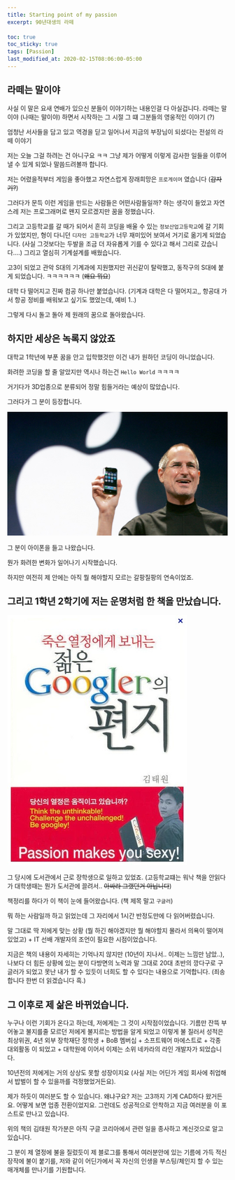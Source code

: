 ```yaml
---
title: Starting point of my passion
excerpt: 90년대생의 라떼

toc: true
toc_sticky: true
tags: [Passion]
last_modified_at: 2020-02-15T08:06:00-05:00
---
```


라떼는 말이야
-------

사실 이 말은 요새 연배가 있으신 분들이 이야기하는 내용인걸 다 아실겁니다. 라떼는 말이야 (나때는 말이야) 하면서 시작하는 그 시절 그 떄 그분들의 영웅적인 이야기 (?)

엄청난 서사들을 담고 있고 역경을 딛고 일어나서 지금의 부장님이 되셨다는 전설의 라떼 이야기

저는 오늘 그걸 하려는 건 아니구요 ㅋㅋ 그냥 제가 어떻게 이렇게 감사한 일들을 이루어 낼 수 있게 되었나 말씀드려볼까 합니다.

저는 어렸을적부터 게임을 좋아했고 자연스럽게 장래희망은 `프로게이머` 였습니다 (~~갑자기?~~)

그러다가 문득 이런 게임을 만드는 사람들은 어떤사람들일까? 하는 생각이 들었고 자연스레 저는 프로그래머로 왠지 모르겠지만 꿈을 정했습니다.

그리고 고등학교를 갈 때가 되어서 흔히 코딩을 배울 수 있는 `정보산업고등학교`에 갈 기회가 있었지만, 형이 다니던 `디자인 고등학교`가 너무 재미있어 보여서 거기로 옮기게 되었습니다. (사실 그것보다는 두발을 조금 더 자유롭게 기를 수 있다고 해서 그리로 갔습니다....) 그리고 열심히 기계설계를 배웠습니다.

고3이 되었고 관악 S대의 기계과에 지원했지만 귀신같이 탈락했고, 동작구의 S대에 붙게 되었습니다. ㅋㅋㅋㅋㅋㅋ (~~왜요 뭐요~~)

대학 다 떨어지고 진짜 컴공 하나만 붙었습니다. (기계과 대학은 다 떨어지고,, 항공대 가서 항공 정비를 배워보고 싶기도 했었는데, 예비 1..)

그렇게 다시 돌고 돌아 제 원래의 꿈으로 돌아왔습니다.

하지만 세상은 녹록지 않았죠
-------

대학교 1학년에 부푼 꿈을 안고 입학했것만 이건 내가 원하던 코딩이 아니었습니다.

화려한 코딩을 할 줄 알았지만 역시나 하는건 `Hello World` ㅋㅋㅋㅋ 

거기다가 3D업종으로 분류되어 정말 힘들거라는 예상이 많았습니다.

그러다가 그 분이 등장합니다.

![steve_jobs](../img/post/200215/jobs.jpg)

그 분이 아이폰을 들고 나왔습니다.

뭔가 화려한 변화가 일어나기 시작했습니다.

하지만 여전히 제 안에는 아직 뭘 해야할지 모르는 갈팡질팡의 연속이었죠.


그리고 1학년 2학기에 저는 운명처럼 한 책을 만났습니다.
-------

![passion_book](../img/post/200215/passion_book.jpeg)

그 당시에 도서관에서 근로 장학생으로 일하고 있었죠. (고등학교떄는 워낙 책을 안읽다가 대학생때는 뭔가 도서관에 끌려서.. ~~아싸라 그랬던거 아닙니다~~)

책정리를 하다가 이 책이 눈에 들어왔습니다. (책 제목 말고 `구글러`)

뭐 하는 사람일까 하고 읽었는데 그 자리에서 1시간 반정도만에 다 읽어버렸습니다.

말 그대로 딱 저에게 맞는 상황 (뭘 하긴 해야겠지만 뭘 해야할지 몰라서 의욕이 떨어져 있었고) + IT 선배 개발자의 조언이 필요한 시점이었습니다.

지금은 책의 내용이 자세히는 기억나지 않지만 (10년이 지나서.. 이제는 느낌만 남았..), 나보다 더 힘든 상황에 있는 분이 다방면의 노력과 말 그대로 20대 초반의 깡다구로 구글러가 되었고 못난 내가 할 수 있듯이 너희도 할 수 있다는 내용으로 기억합니다. (죄송합니다 한번 더 읽겠습니다 흑.)

그 이후로 제 삶은 바뀌었습니다.
-----

누구나 이런 기회가 온다고 하는데, 저에게는 그 것이 시작점이었습니다. 기름만 잔뜩 부어놓고 불지를줄 모르던 저에게 불지르는 방법을 알게 되었고 이렇게 불 질러서 성적은 최상위권, 4년 외부 장학재단 장학생 + BoB 멤버십 + 소프트웨어 마에스트로 + 각종 대외활동 이 되었고 + 대학원에 이어서 이제는 소위 네카라의 라인 개발자가 되었습니다.

10년전의 저에게는 거의 상상도 못할 성장이지요 (사실 저는 어딘가 게임 회사에 취업해서 밥벌이 할 수 있을까를 걱정했었거든요).

제가 하듯이 여러분도 할 수 있습니다. 왜냐구요? 저는 고3까지 기계 CAD하다 왔거든요. 어떻게 보면 업종 전환이었지요. 그런데도 성공적으로 안착하고 지금 여러분을 이 포스트로 만나고 있습니다.

위의 책의 김태원 작가분은 아직 구글 코리아에서 관련 일을 종사하고 계신것으로 알고 있습니다.

그 분이 제 열정에 불을 질렀듯이 제 블로그를 통해서 여러분안에 있는 기름에 가득 적신 장작에 불이 붙기를, 저와 같이 어딘가에서 꼭 자신의 인생을 부스팅/체인지 할 수 있는 매개체를 만나기를 기원합니다.

